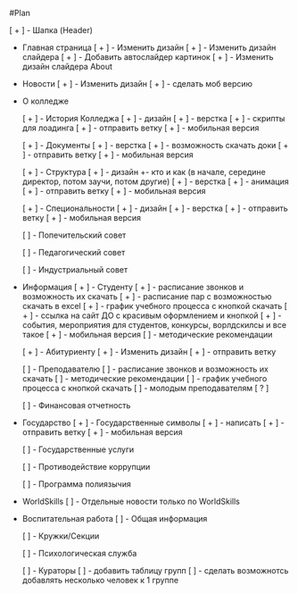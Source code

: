 #Plan

[ + ] - Шапка (Header)

- Главная страница
    [ + ] - Изменить дизайн
    [ + ] - Изменить дизайн слайдера
    [ + ] - Добавить автослайдер картинок
    [ + ] - Изменить дизайн слайдера About

- Новости
    [ + ] - Изменить дизайн
    [ + ] - сделать моб версию
   
- О колледже

    [ + ] - История Колледжа
        [ + ] - дизайн
        [ + ] - верстка
        [ + ] - скрипты для лоадинга
        [ + ] - отправить ветку 
        [ + ] - мобильная версия

    [ + ] - Документы
        [ + ] - верстка
        [ + ] - возможность скачать доки
        [ + ] - отправить ветку 
        [ + ] - мобильная версия

    [ + ] - Структура
        [ + ] - дизайн +- кто и как (в начале, середине директор, потом заучи, потом другие)
        [ + ] - верстка
        [ + ] - анимация
        [ + ] - отправить ветку 
        [ + ] - мобильная версия

    [ + ] -  Специональности
        [ + ] - дизайн
        [ + ] - верстка
        [ + ] - отправить ветку 
        [ + ] - мобильная версия

    [ ] - Попечительский совет

    [ ] -  Педагогический совет

    [ ] - Индустриальный совет

- Информация
    [ + ] - Студенту
        [ + ] - расписание звонков и возможность их скачать
        [ + ] - расписание пар с возможностью скачать в excel
        [ + ] - график учебного процесса с кнопкой скачать
        [ + ] - cсылка на сайт ДО с красивым оформлением и кнопкой
        [ + ] - события, мероприятия для студентов, конкурсы, ворлдскилсы и все такое
        [ + ] - мобильная версия
        [ ] - методические рекомендации 

    [ + ] - Абитуриенту
        [ + ] - Изменить дизайн
        [ + ] - отправить ветку 

    [ ] - Преподавателю
        [ ] - расписание звонков и возможность их скачать
        [ ] - методические рекомендации 
        [ ] - график учебного процесса с кнопкой скачать
        [ ] - молодым преподавателям [ ? ]


    [ ] - Финансовая отчетность

- Государство
    [ + ] - Государственные символы
        [ + ] - написать
        [ + ] - отправить ветку
        [ + ] - мобильная версия

    [ ] - Государственные услуги

    [ ] - Противодействие коррупции

    [ ] - Программа полиязычия
    
- WorldSkills
    [ ] - Отдельные новости только по WorldSkills

- Воспитательная работа
    [ ] - Общая информация

    [ ] - Кружки/Секции

    [ ] - Психологическая служба

    [ ] - Кураторы
        [ ] - добавить таблицу групп
        [ ] - сделать возможнотсь добавлять несколько человек к 1 группе

